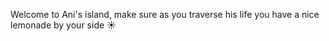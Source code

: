 Welcome to Ani's island, make sure as you traverse his life you have a nice lemonade by your side ☀️
